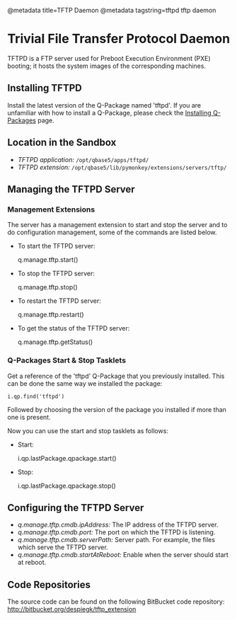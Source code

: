 @metadata title=TFTP Daemon
@metadata tagstring=tftpd tftp daemon

[qpinstall]: #/Q-Packages/QPInstall

# Trivial File Transfer Protocol Daemon

TFTPD is a FTP server used for Preboot Execution Environment (PXE) booting; it hosts the system images of the corresponding machines.

## Installing TFTPD

Install the latest version of the Q-Package named 'tftpd'.
If you are unfamiliar with how to install a Q-Package, please check the [Installing Q-Packages][qpinstall] page.


## Location in the Sandbox

* *TFTPD application:* `/opt/qbase5/apps/tftpd/`
* *TFTPD extension:* `/opt/qbase5/lib/pymonkey/extensions/servers/tftp/`


## Managing the TFTPD Server

### Management Extensions

The server has a management extension to start and stop the server and to do configuration management, some of the commands are listed below.

* To start the TFTPD server:

    q.manage.tftp.start()

* To stop the TFTPD server:

    q.manage.tftp.stop()

* To restart the TFTPD server:

    q.manage.tftp.restart()

* To get the status of the TFTPD server:

    q.manage.tftp.getStatus()


### Q-Packages Start & Stop Tasklets

Get a reference of the 'tftpd' Q-Package that you previously installed. This can be done the same way we installed the package:

    i.qp.find('tftpd')

Followed by choosing the version of the package you installed if more than one is present.

Now you can use the start and stop tasklets as follows:

* Start:

    i.qp.lastPackage.qpackage.start()

* Stop:

    i.qp.lastPackage.qpackage.stop()


## Configuring the TFTPD Server

* *q.manage.tftp.cmdb.ipAddress:* The IP address of the TFTPD server.
* *q.manage.tftp.cmdb.port:* The port on which the TFTPD is listening.
* *q.manage.tftp.cmdb.serverPath:* Server path. For example, the files which serve the TFTPD server.
* *q.manage.tftp.cmdb.startAtReboot:* Enable when the server should start at reboot.


## Code Repositories

The source code can be found on the following BitBucket code repository:
    http://bitbucket.org/despiegk/tftp_extension
    